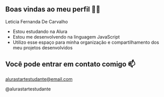 ## Boas vindas ao meu perfil 💙💙
Leticia Fernanda De Carvalho

- Estou estudando na Alura
- Estou me desenvolvendo na linguagem JavaScript
- Utilizo esse espaço para minha organização e compartilhamento dos meu projetos desenvolvidos
## Você pode entrar em contato comigo 📫
alurastartestudante@email.com

@alurastartestudante
